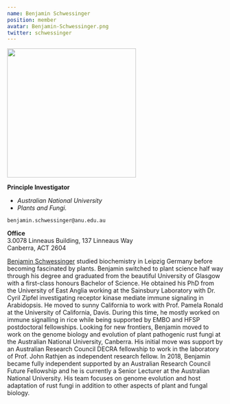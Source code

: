 ```yaml
---
name: Benjamin Schwessinger
position: member
avatar: Benjamin-Schwessinger.png
twitter: schwessinger
---
```


<img width="300" src="{{site.baseurl}}/images/people/{{page.avatar}}" data-action="zoom">

**Principle Investigator**

- _Australian National University_<br>
- _Plants and Fungi._

<i class="fa fa-envelope-o"></i> `benjamin.schwessinger@anu.edu.au`

**Office**<br>
3.0078 Linneaus Building, 137 Linneaus Way <br>
Canberra, ACT 2604

[Benjamin Schwessinger](https://biology.anu.edu.au/people/benjamin-schwessinger) studied biochemistry in Leipzig Germany before becoming fascinated by plants. Benjamin switched to plant science half way through his degree and graduated from the beautiful University of Glasgow with a first-class honours Bachelor of Science. He obtained his PhD from the University of East Anglia working at the Sainsbury Laboratory with Dr. Cyril Zipfel investigating receptor kinase mediate immune signaling in Arabidopsis. He moved to sunny California to work with Prof. Pamela Ronald at the University of California, Davis. During this time, he mostly worked on immune signalling in rice while being supported by EMBO and HFSP postdoctoral fellowships. Looking for new frontiers, Benjamin moved to work on the genome biology and evolution of plant pathogenic rust fungi at the Australian National University, Canberra. His initial move was support by an Australian Research Council DECRA fellowship to work in the laboratory of Prof. John Rathjen as independent research fellow. In 2018, Benjamin became fully independent supported by an Australian Research Council Future Fellowship and he is currently a Senior Lecturer at the Australian National University. His team focuses on genome evolution and host adaptation of rust fungi in addition to other aspects of plant and fungal biology.
